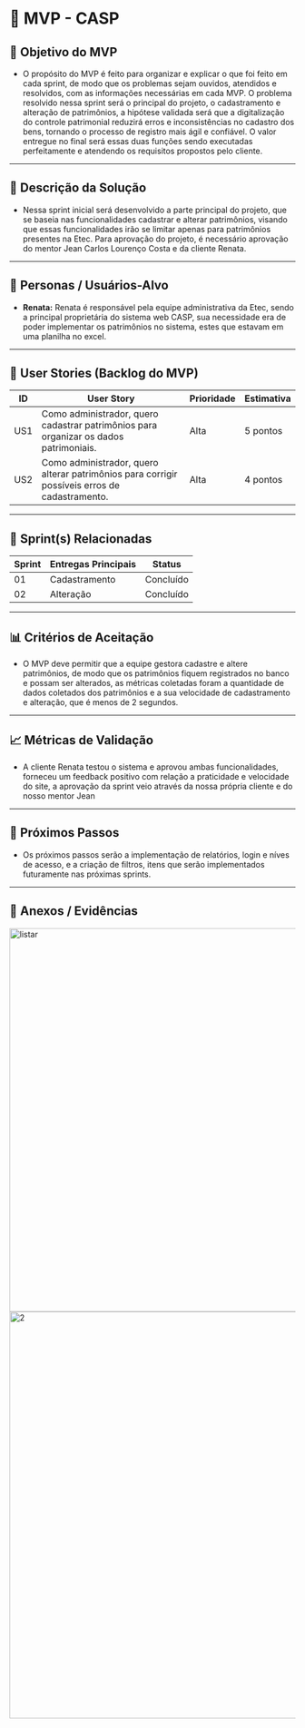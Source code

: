 # 📌 MVP - CASP

## 🎯 Objetivo do MVP

-  O propósito do MVP é feito para organizar e explicar o que foi feito em cada sprint, de modo que os problemas sejam ouvidos, atendidos e resolvidos, com as informações necessárias em cada MVP. O problema resolvido nessa sprint será o principal do projeto, o cadastramento e alteração de patrimônios, a hipótese validada será que a digitalização do controle patrimonial reduzirá erros e inconsistências no cadastro dos bens, tornando o processo de registro mais ágil e confiável. O valor entregue no final será essas duas funções sendo executadas perfeitamente e atendendo os requisitos propostos pelo cliente.

---

## 📝 Descrição da Solução

- Nessa sprint inicial será desenvolvido a parte principal do projeto, que se baseia nas funcionalidades cadastrar e alterar patrimônios, visando que essas funcionalidades irão se limitar apenas para patrimônios presentes na Etec. Para aprovação do projeto, é necessário aprovação do mentor Jean Carlos Lourenço Costa e da cliente Renata.

---

## 👥 Personas / Usuários-Alvo

- **Renata:** Renata é responsável pela equipe administrativa da Etec, sendo a principal proprietária do sistema web CASP, sua necessidade era de poder implementar os patrimônios no sistema, estes que estavam em uma planilha no excel. 
 

---

## 🔑 User Stories (Backlog do MVP)
| ID  | User Story                                                                 | Prioridade | Estimativa |
|-----|-----------------------------------------------------------------------------|------------|------------|
| US1 | Como administrador, quero cadastrar patrimônios para organizar os dados patrimoniais.         | Alta       | 5 pontos   |
| US2 | Como administrador, quero alterar patrimônios para corrigir possíveis erros de cadastramento. | Alta       | 4 pontos   |

---

## 📅 Sprint(s) Relacionadas
| Sprint | Entregas Principais                          | Status   |
|--------|----------------------------------------------|----------|
| 01     | Cadastramento                   | Concluído|
| 02     | Alteração                       | Concluído |

---

## 📊 Critérios de Aceitação

- O MVP deve permitir que a equipe gestora cadastre e altere patrimônios, de modo que os patrimônios fiquem registrados no banco e possam ser alterados, as métricas coletadas foram a quantidade de dados coletados dos patrimônios e a sua velocidade de cadastramento e alteração, que é menos de 2 segundos.

---

## 📈 Métricas de Validação

- A cliente Renata testou o sistema e aprovou ambas funcionalidades, forneceu um feedback positivo com relação a praticidade e velocidade do site, a aprovação da sprint veio através da nossa própria cliente e do nosso mentor Jean

---

## 🚀 Próximos Passos

- Os próximos passos serão a implementação de relatórios, login e níves de acesso, e a criação de filtros, itens que serão implementados futuramente nas próximas sprints.

---

## 📂 Anexos / Evidências
<img width="955" height="676" alt="listar" src="https://github.com/user-attachments/assets/8dbbc2a7-082f-4ba5-ade5-da7337e0ced1" />
<img width="507" height="717" alt="2" src="https://github.com/user-attachments/assets/496ae484-df69-4fc6-b36f-40176fb47f73" />

